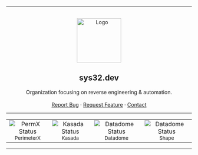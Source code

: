 ---------------------------------------

<br/>
<div align="center">
  <a href="https://github.com/sys32-dev/.github">
    <img src="https://avatars.githubusercontent.com/u/191999340?s=200&v=4" alt="Logo" width="120" height="120">
  </a>
  
  <h2 align="center">sys32.dev</h3>
  <p align="center">
    Organization focusing on reverse engineering & automation.
    <br />
    <br />
    <a href="https://github.com/sys32-dev/.github/issues">Report Bug</a>
    ·
    <a href="https://github.com/sys32-dev/.github/issues">Request Feature</a>
        ·
    <a href="mailto://admin@sys32.dev">Contact</a>
  </p>
</div>

---------------------------------------

<div align="center">
  <table>
    <tr>
      <td align="center">
        <img src="https://img.shields.io/badge/Status-In%20Development-blue" alt="PermX Status"/>
        <br/>
        <sub>PerimeterX</sub>
      </td>
      <td align="center">
        <img src="https://img.shields.io/badge/Status-In%20Development-blue" alt="Kasada Status"/>
        <br/>
        <sub>Kasada</sub>
      </td>
      <td align="center">
        <img src="https://img.shields.io/badge/Status-Scheduled-yellow" alt="Datadome Status"/>
        <br/>
        <sub>Datadome</sub>
      </td>
      <td align="center">
        <img src="https://img.shields.io/badge/Status-Scheduled-yellow" alt="Datadome Status"/>
        <br/>
        <sub>Shape</sub>
      </td>
    </tr>
  </table>
</div>

---------------------------------------
